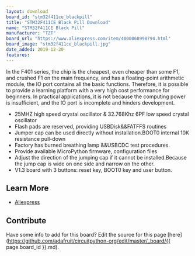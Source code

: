 ```yaml
---
layout: download
board_id: "stm32f411ce_blackpill"
title: "STM32F411CE Black Pill Download"
name: "STM32F411CE Black Pill"
manufacturer: "TZT"
board_url: "https://www.aliexpress.com/item/4000068998794.html"
board_image: "stm32f411ce_blackpill.jpg"
date_added: 2019-12-20
features:
---
```

In the F401 series, the chip is the cheapest, even cheaper than some F1, and crushed F1 on the main frequency, and has a floating-point arithmetic module, the IO port contains all the basic functions. Therefore, it is possible to provide a learning platform with a very high cost performance for beginners. In practical applications, it is not because the computing power is insufficient, and the IO port is incomplete and hinders development.

 * 25MHZ high speed crystal oscillator & 32.768Khz 6PF low speed crystal oscillator
 * Flash pads are reserved, providing USBDisk&&FATFFS routines
 * Jumper cap can be used directly without installation.BOOT0 internal 10K resistance pull-down
 * Factory has burned breathing lamp &&USBCDC test procedures.
 * Provide available MicroPython firmware, configuration files
 * Adjust the direction of the jumping cap if it cannot be installed.Because the jump cap is wide on one side and narrow on the other.
 * V1.3 board with 3 buttons: reset key, BOOT0 key and user button.

## Learn More
* [Aliexpress](https://www.aliexpress.com/item/4000068998794.html)

## Contribute

Have some info to add for this board? Edit the source for this page [here](https://github.com/adafruit/circuitpython-org/edit/master/_board/{{ page.board_id }}.md).
